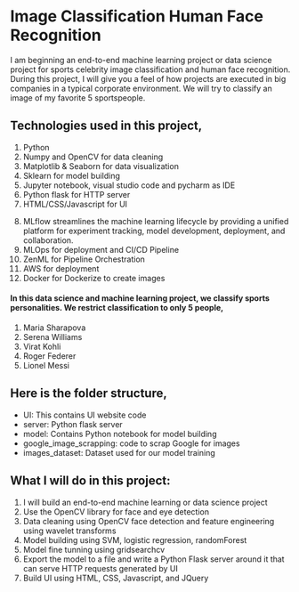 # Image Classification Human Face Recognition
I am beginning an end-to-end machine learning project or data science project for sports celebrity image classification and human face recognition. During this project, I will give you a feel of how projects are executed in big companies in a typical corporate environment. We will try to classify an image of my favorite 5 sportspeople.

## Technologies used in this project,
1. Python
2. Numpy and OpenCV for data cleaning
3. Matplotlib & Seaborn for data visualization
4. Sklearn for model building
5. Jupyter notebook, visual studio code and pycharm as IDE
6. Python flask for HTTP server
7. HTML/CSS/Javascript for UI
8) MLflow streamlines the machine learning lifecycle by providing a unified platform for experiment tracking, model development, deployment, and collaboration.
9) MLOps for deployment and CI/CD Pipeline
10) ZenML for Pipeline Orchestration
11) AWS for deployment
12) Docker for Dockerize to create images

#### In this data science and machine learning project, we classify sports personalities. We restrict classification to only 5 people,
1) Maria Sharapova
2) Serena Williams
3) Virat Kohli
4) Roger Federer
5) Lionel Messi

## Here is the folder structure,
* UI: This contains UI website code 
* server: Python flask server
* model: Contains Python notebook for model building
* google_image_scrapping: code to scrap Google for images
* images_dataset: Dataset used for our model training

## What I will do in this project:
1) I will build an end-to-end machine learning or data science project
2) Use the OpenCV library for face and eye detection
3) Data cleaning using OpenCV face detection and feature engineering using wavelet transforms
4) Model building using SVM, logistic regression, randomForest
5) Model fine tunning using gridsearchcv
6) Export the model to a file and write a Python Flask server around it that can serve HTTP requests generated by UI
7) Build UI using HTML, CSS, Javascript, and JQuery


